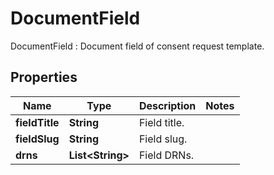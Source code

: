 

# DocumentField

DocumentField : Document field of consent request template.

## Properties

| Name | Type | Description | Notes |
|------------ | ------------- | ------------- | -------------|
|**fieldTitle** | **String** | Field title. |  |
|**fieldSlug** | **String** | Field slug. |  |
|**drns** | **List&lt;String&gt;** | Field DRNs. |  |




